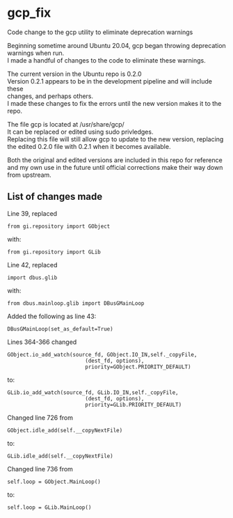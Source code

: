 # gcp_fix
Code change to the gcp utility to eliminate deprecation warnings

Beginning sometime around Ubuntu 20.04, gcp began throwing deprecation warnings when run.  
I made a handful of changes to the code to eliminate these warnings.

The current version in the Ubuntu repo is 0.2.0  
Version 0.2.1 appears to be in the development pipeline and will include these   
changes, and perhaps others.  
I made these changes to fix the errors until the new version makes it to the repo.

The file gcp is located at /usr/share/gcp/  
It can be replaced or edited using sudo privledges.  
Replacing this file will still allow gcp to update to the new version, replacing   
the edited 0.2.0 file with 0.2.1 when it becomes available.

Both the original and edited versions are included in this repo for reference  
and my own use in the future until official corrections make their way down from upstream.

## List of changes made

Line 39, replaced

    from gi.repository import GObject
    
with:

    from gi.repository import GLib
    
Line 42, replaced

    import dbus.glib
    
with:

    from dbus.mainloop.glib import DBusGMainLoop
    
Added the following as line 43:

    DBusGMainLoop(set_as_default=True)
    
Lines 364-366 changed 

    GObject.io_add_watch(source_fd, GObject.IO_IN,self._copyFile,
                             (dest_fd, options),
                             priority=GObject.PRIORITY_DEFAULT)
                             
to:

    GLib.io_add_watch(source_fd, GLib.IO_IN,self._copyFile,
                             (dest_fd, options),
                             priority=GLib.PRIORITY_DEFAULT)
                             

Changed line 726 from 

    GObject.idle_add(self.__copyNextFile)
    
to:

    GLib.idle_add(self.__copyNextFile)
    
Changed line 736 from

    self.loop = GObject.MainLoop()
    
to:

    self.loop = GLib.MainLoop()
